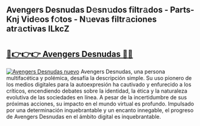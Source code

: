 ## Avengers Desnudas D𝚎sn𝚞dos filtr𝚊dos - Parts-Knj Vid𝚎os f𝚘tos - N𝚞evas filtr𝚊ciones atr𝚊ctivas ILkcZ

# <h2><a href="http://mb8mc4.tromn.icu/?c=Avengers+Desnudas">🔗👉👉👉 Avengers Desnudas 🔗🔗</a></h2>

[![Avengers Desnudas nuevo](https://i.imgur.com/pEAQMta.gif)](http://mb8mc4.tromn.icu/?c=Avengers+Desnudas)
Avengers Desnudas, una persona multifacética y polémica, desafía la descripción simple. Su uso pionero de los medios digitales para la autoexpresión ha cautivado y enfurecido a los críticos, encendiendo debates sobre la identidad, la ética y la naturaleza evolutiva de las sociedades en línea. A pesar de la incertidumbre de sus próximas acciones, su impacto en el mundo virtual es profundo. Impulsado por una determinación inquebrantable y un encanto innegable, el progreso de Avengers Desnudas en el ámbito digital es inquebrantable.
